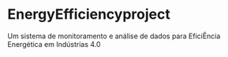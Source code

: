 # EnergyEfficiencyproject
 Um sistema de monitoramento e análise de dados para EficiÊncia Energética em Indústrias 4.0 
